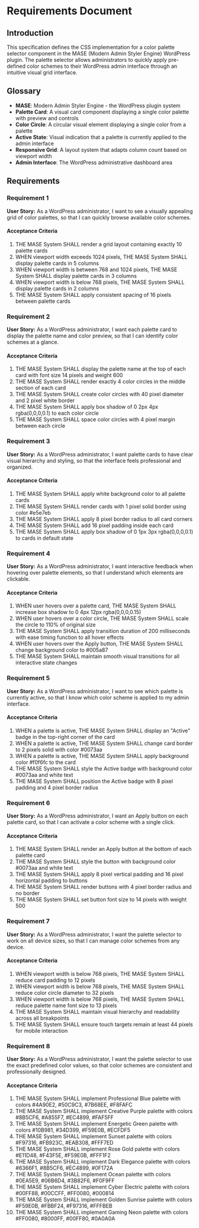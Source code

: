 # Requirements Document

## Introduction

This specification defines the CSS implementation for a color palette selector component in the MASE (Modern Admin Styler Engine) WordPress plugin. The palette selector allows administrators to quickly apply pre-defined color schemes to their WordPress admin interface through an intuitive visual grid interface.

## Glossary

- **MASE**: Modern Admin Styler Engine - the WordPress plugin system
- **Palette Card**: A visual card component displaying a single color palette with preview and controls
- **Color Circle**: A circular visual element displaying a single color from a palette
- **Active State**: Visual indication that a palette is currently applied to the admin interface
- **Responsive Grid**: A layout system that adapts column count based on viewport width
- **Admin Interface**: The WordPress administrative dashboard area

## Requirements

### Requirement 1

**User Story:** As a WordPress administrator, I want to see a visually appealing grid of color palettes, so that I can quickly browse available color schemes.

#### Acceptance Criteria

1. THE MASE System SHALL render a grid layout containing exactly 10 palette cards
2. WHEN viewport width exceeds 1024 pixels, THE MASE System SHALL display palette cards in 5 columns
3. WHEN viewport width is between 768 and 1024 pixels, THE MASE System SHALL display palette cards in 3 columns
4. WHEN viewport width is below 768 pixels, THE MASE System SHALL display palette cards in 2 columns
5. THE MASE System SHALL apply consistent spacing of 16 pixels between palette cards

### Requirement 2

**User Story:** As a WordPress administrator, I want each palette card to display the palette name and color preview, so that I can identify color schemes at a glance.

#### Acceptance Criteria

1. THE MASE System SHALL display the palette name at the top of each card with font size 14 pixels and weight 600
2. THE MASE System SHALL render exactly 4 color circles in the middle section of each card
3. THE MASE System SHALL create color circles with 40 pixel diameter and 2 pixel white border
4. THE MASE System SHALL apply box shadow of 0 2px 4px rgba(0,0,0,0.1) to each color circle
5. THE MASE System SHALL space color circles with 4 pixel margin between each circle

### Requirement 3

**User Story:** As a WordPress administrator, I want palette cards to have clear visual hierarchy and styling, so that the interface feels professional and organized.

#### Acceptance Criteria

1. THE MASE System SHALL apply white background color to all palette cards
2. THE MASE System SHALL render cards with 1 pixel solid border using color #e5e7eb
3. THE MASE System SHALL apply 8 pixel border radius to all card corners
4. THE MASE System SHALL add 16 pixel padding inside each card
5. THE MASE System SHALL apply box shadow of 0 1px 3px rgba(0,0,0,0.1) to cards in default state

### Requirement 4

**User Story:** As a WordPress administrator, I want interactive feedback when hovering over palette elements, so that I understand which elements are clickable.

#### Acceptance Criteria

1. WHEN user hovers over a palette card, THE MASE System SHALL increase box shadow to 0 4px 12px rgba(0,0,0,0.15)
2. WHEN user hovers over a color circle, THE MASE System SHALL scale the circle to 110% of original size
3. THE MASE System SHALL apply transition duration of 200 milliseconds with ease timing function to all hover effects
4. WHEN user hovers over the Apply button, THE MASE System SHALL change background color to #005a87
5. THE MASE System SHALL maintain smooth visual transitions for all interactive state changes

### Requirement 5

**User Story:** As a WordPress administrator, I want to see which palette is currently active, so that I know which color scheme is applied to my admin interface.

#### Acceptance Criteria

1. WHEN a palette is active, THE MASE System SHALL display an "Active" badge in the top-right corner of the card
2. WHEN a palette is active, THE MASE System SHALL change card border to 2 pixels solid with color #0073aa
3. WHEN a palette is active, THE MASE System SHALL apply background color #f0f6fc to the card
4. THE MASE System SHALL style the Active badge with background color #0073aa and white text
5. THE MASE System SHALL position the Active badge with 8 pixel padding and 4 pixel border radius

### Requirement 6

**User Story:** As a WordPress administrator, I want an Apply button on each palette card, so that I can activate a color scheme with a single click.

#### Acceptance Criteria

1. THE MASE System SHALL render an Apply button at the bottom of each palette card
2. THE MASE System SHALL style the button with background color #0073aa and white text
3. THE MASE System SHALL apply 8 pixel vertical padding and 16 pixel horizontal padding to buttons
4. THE MASE System SHALL render buttons with 4 pixel border radius and no border
5. THE MASE System SHALL set button font size to 14 pixels with weight 500

### Requirement 7

**User Story:** As a WordPress administrator, I want the palette selector to work on all device sizes, so that I can manage color schemes from any device.

#### Acceptance Criteria

1. WHEN viewport width is below 768 pixels, THE MASE System SHALL reduce card padding to 12 pixels
2. WHEN viewport width is below 768 pixels, THE MASE System SHALL reduce color circle diameter to 32 pixels
3. WHEN viewport width is below 768 pixels, THE MASE System SHALL reduce palette name font size to 13 pixels
4. THE MASE System SHALL maintain visual hierarchy and readability across all breakpoints
5. THE MASE System SHALL ensure touch targets remain at least 44 pixels for mobile interaction

### Requirement 8

**User Story:** As a WordPress administrator, I want the palette selector to use the exact predefined color values, so that color schemes are consistent and professionally designed.

#### Acceptance Criteria

1. THE MASE System SHALL implement Professional Blue palette with colors #4A90E2, #50C9C3, #7B68EE, #F8FAFC
2. THE MASE System SHALL implement Creative Purple palette with colors #8B5CF6, #A855F7, #EC4899, #FAF5FF
3. THE MASE System SHALL implement Energetic Green palette with colors #10B981, #34D399, #F59E0B, #ECFDF5
4. THE MASE System SHALL implement Sunset palette with colors #F97316, #FB923C, #EAB308, #FFF7ED
5. THE MASE System SHALL implement Rose Gold palette with colors #E11D48, #F43F5E, #F59E0B, #FFF1F2
6. THE MASE System SHALL implement Dark Elegance palette with colors #6366F1, #8B5CF6, #EC4899, #0F172A
7. THE MASE System SHALL implement Ocean palette with colors #0EA5E9, #06B6D4, #3B82F6, #F0F9FF
8. THE MASE System SHALL implement Cyber Electric palette with colors #00FF88, #00CCFF, #FF0080, #000814
9. THE MASE System SHALL implement Golden Sunrise palette with colors #F59E0B, #FBBF24, #F97316, #FFFBEB
10. THE MASE System SHALL implement Gaming Neon palette with colors #FF0080, #8000FF, #00FF80, #0A0A0A
